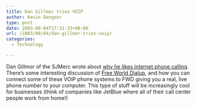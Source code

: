 ```yaml
---
title: Dan Gillmor tries VOIP
author: Kevin Dangoor
type: post
date: 2003-08-04T17:31:33+00:00
url: /2003/08/04/dan-gillmor-tries-voip/
categories:
  - Technology

---
```

Dan Gillmor of the SJMerc wrote about [why he likes internet phone calling][1]. There&#8217;s some interesting discussion of [Free World Dialup][2], and how you can connect some of these VOIP phone systems to FWD giving you a real, live phone number to your computer. This type of stuff will be increasingly cool for businesses (think of companies like JetBlue where all of their call center people work from home!)

 [1]: http://weblog.siliconvalley.com/column/dangillmor/archives/001254.shtml#001254 "Silicon Valley - Dan Gillmor's eJournal - Why I Buy Internet Phone Calling"
 [2]: http://www.fwdnet.net